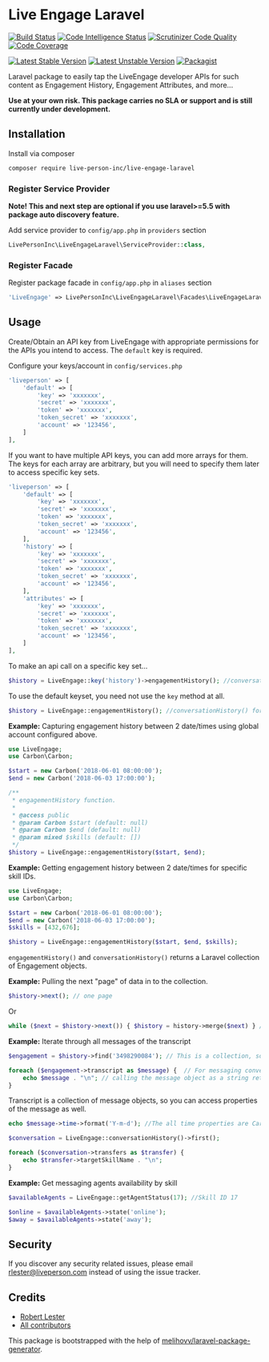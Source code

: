 # Live Engage Laravel

[![Build Status](https://scrutinizer-ci.com/g/LivePersonInc/LiveEngageLaravel/badges/build.png?b=master)](https://scrutinizer-ci.com/g/LivePersonInc/LiveEngageLaravel/build-status/master)
[![Code Intelligence Status](https://scrutinizer-ci.com/g/LivePersonInc/LiveEngageLaravel/badges/code-intelligence.svg?b=master)](https://scrutinizer-ci.com/code-intelligence)
[![Scrutinizer Code Quality](https://scrutinizer-ci.com/g/LivePersonInc/LiveEngageLaravel/badges/quality-score.png?b=master)](https://scrutinizer-ci.com/g/LivePersonInc/LiveEngageLaravel/?branch=master)
[![Code Coverage](https://scrutinizer-ci.com/g/LivePersonInc/LiveEngageLaravel/badges/coverage.png?b=master)](https://scrutinizer-ci.com/g/LivePersonInc/LiveEngageLaravel/?branch=master)

[![Latest Stable Version](https://poser.pugx.org/live-person-inc/live-engage-laravel/v/stable.svg)](https://packagist.org/packages/live-person-inc/live-engage-laravel)
[![Latest Unstable Version](https://poser.pugx.org/live-person-inc/live-engage-laravel/v/unstable.svg)](https://packagist.org/packages/live-person-inc/live-engage-laravel)
[![Packagist](https://poser.pugx.org/live-person-inc/live-engage-laravel/d/total.svg)](https://packagist.org/packages/live-person-inc/live-engage-laravel)

Laravel package to easily tap the LiveEngage developer APIs for such content as Engagement History, Engagement Attributes, and more...

**Use at your own risk. This package carries no SLA or support and is still currently under development.**

## Installation

Install via composer

```bash
composer require live-person-inc/live-engage-laravel

```

### Register Service Provider

**Note! This and next step are optional if you use laravel>=5.5 with package
auto discovery feature.**

Add service provider to `config/app.php` in `providers` section

```php
LivePersonInc\LiveEngageLaravel\ServiceProvider::class,
```

### Register Facade

Register package facade in `config/app.php` in `aliases` section

```php
'LiveEngage' => LivePersonInc\LiveEngageLaravel\Facades\LiveEngageLaravel::class,
```

## Usage

Create/Obtain an API key from LiveEngage with appropriate permissions for the APIs you intend to access. The `default` key is required.

Configure your keys/account in `config/services.php`

```php
'liveperson' => [
    'default' => [
	    'key' => 'xxxxxxx',
	    'secret' => 'xxxxxxx',
	    'token' => 'xxxxxxx',
	    'token_secret' => 'xxxxxxx',
	    'account' => '123456',
    ]
],
```
If you want to have multiple API keys, you can add more arrays for them. The keys for each array are arbitrary, but you will need to specify them later to access specific key sets.

```php
'liveperson' => [
    'default' => [
	    'key' => 'xxxxxxx',
	    'secret' => 'xxxxxxx',
	    'token' => 'xxxxxxx',
	    'token_secret' => 'xxxxxxx',
	    'account' => '123456',
    ],
    'history' => [
	    'key' => 'xxxxxxx',
	    'secret' => 'xxxxxxx',
	    'token' => 'xxxxxxx',
	    'token_secret' => 'xxxxxxx',
	    'account' => '123456',
    ],
    'attributes' => [
	    'key' => 'xxxxxxx',
	    'secret' => 'xxxxxxx',
	    'token' => 'xxxxxxx',
	    'token_secret' => 'xxxxxxx',
	    'account' => '123456',
    ]
],
```
To make an api call on a specific key set...

```php
$history = LiveEngage::key('history')->engagementHistory(); //conversationHistory() for messaging
```
To use the default keyset, you need not use the `key` method at all.

```php
$history = LiveEngage::engagementHistory(); //conversationHistory() for messaging
```


**Example:** Capturing engagement history between 2 date/times using global account configured above.

```php
use LiveEngage;
use Carbon\Carbon;
```

```php
$start = new Carbon('2018-06-01 08:00:00');
$end = new Carbon('2018-06-03 17:00:00');

/**
 * engagementHistory function.
 * 
 * @access public
 * @param Carbon $start (default: null)
 * @param Carbon $end (default: null)
 * @param mixed $skills (default: [])
 */ 
$history = LiveEngage::engagementHistory($start, $end);
```

**Example:** Getting engagement history between 2 date/times for specific skill IDs.

```php
use LiveEngage;
use Carbon\Carbon;
```
```php
$start = new Carbon('2018-06-01 08:00:00');
$end = new Carbon('2018-06-03 17:00:00');
$skills = [432,676];

$history = LiveEngage::engagementHistory($start, $end, $skills);
```
`engagementHistory()` and `conversationHistory()` returns a Laravel collection of Engagement objects.

**Example:** Pulling the next "page" of data in to the collection.

```php
$history->next(); // one page
```
Or

```php
while ($next = $history->next()) { $history = history->merge($next) } // get all remaining data
```

**Example:** Iterate through all messages of the transcript

```php
$engagement = $history->find('3498290084'); // This is a collection, so random(), first(), last() all work as well

foreach ($engagement->transcript as $message) {  // For messaging conversations, use messageRecords instead of transcript
	echo $message . "\n"; // calling the message object as a string returns its text value
}
```
Transcript is a collection of message objects, so you can access properties of the message as well.

```php
echo $message->time->format('Y-m-d'); //The all time properties are Carbon date objects.
```

```php
$conversation = LiveEngage::conversationHistory()->first();

foreach ($conversation->transfers as $transfer) {
	echo $transfer->targetSkillName . "\n";
}
```

**Example:** Get messaging agents availability by skill

```php
$availableAgents = LiveEngage::getAgentStatus(17); //Skill ID 17

$online = $availableAgents->state('online');
$away = $availableAgents->state('away');
```

## Security

If you discover any security related issues, please email rlester@liveperson.com
instead of using the issue tracker.

## Credits

- [Robert Lester](https://github.com/LivePersonInc/LiveEngageLaravel)
- [All contributors](https://github.com/LivePersonInc/LiveEngageLaravel/graphs/contributors)

This package is bootstrapped with the help of
[melihovv/laravel-package-generator](https://github.com/melihovv/laravel-package-generator).
